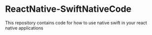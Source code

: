 # ReactNative-SwiftNativeCode
This repository contains code for how to use native swift in your react native applications
